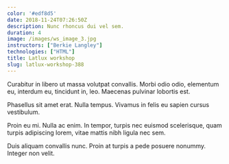 ```yaml
---
color: '#edf8d5'
date: 2018-11-24T07:26:50Z
description: Nunc rhoncus dui vel sem.
duration: 4
image: /images/ws_image_3.jpg
instructors: ["Berkie Langley"]
technologies: ["HTML"]
title: Latlux workshop
slug: latlux-workshop-388
---
```

Curabitur in libero ut massa volutpat convallis. Morbi odio odio, elementum eu, interdum eu, tincidunt in, leo. Maecenas pulvinar lobortis est.

Phasellus sit amet erat. Nulla tempus. Vivamus in felis eu sapien cursus vestibulum.

Proin eu mi. Nulla ac enim. In tempor, turpis nec euismod scelerisque, quam turpis adipiscing lorem, vitae mattis nibh ligula nec sem.

Duis aliquam convallis nunc. Proin at turpis a pede posuere nonummy. Integer non velit.
